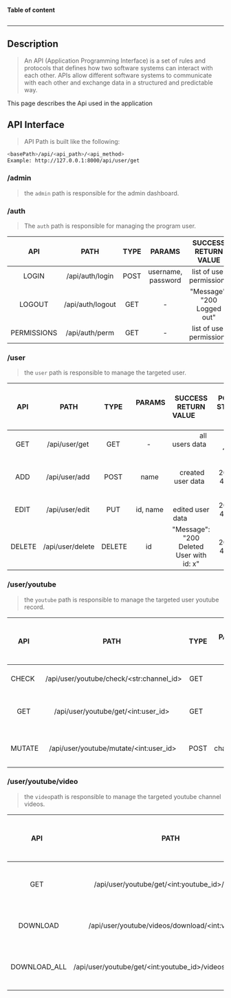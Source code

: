 **Table of content**
```toc
```
---
## Description

> An API (Application Programming Interface) is a set of rules and protocols that defines how two software systems can interact with each other. APIs allow different software systems to communicate with each other and exchange data in a structured and predictable way.

This page describes the Api used in the application

## API Interface

> API Path is built like the following:

```bash
<basePath>/api/<api_path>/<api_method>
Example: http://127.0.0.1:8000/api/user/get
```

### /admin

> the `admin` path is responsible for the admin dashboard.

### /auth

> The `auth` path is responsible for managing the program user.

|     API     |       PATH       | TYPE |       PARAMS       |    SUCCESS RETURN VALUE     | POSSIBLE STATUSES  | PERMISSION NEEDED |
|:-----------:|:----------------:|:----:|:------------------:|:---------------------------:|:------------------:|:-----------------:|
|    LOGIN    | /api/auth/login  | POST | username, password |  list of user permissions   | 200, 400, 401, 405 |         -         |
|   LOGOUT    | /api/auth/logout | GET  |         -          | "Message": "200 Logged out" |      200, 405      |         -         |
| PERMISSIONS |  /api/auth/perm  | GET  |         -          |  list of user permissions   |      200, 405      |         -         |

### /user

> the `user` path is responsible to manage the targeted user.

|  API   |       PATH       |  TYPE  |  PARAMS  |           SUCCESS RETURN VALUE           | POSSIBLE STATUSES  | PERMISSION NEEDED |
| :----: | :--------------: | :----: | :------: | :--------------------------------------: | :----------------: | :---------------: |
|  GET   |  /api/user/get   |  GET   |    -     |              all users data              |      200, 405      |         -         |
|  ADD   |  /api/user/add   |  POST  |   name   |            created user data             | 200, 400, 401, 405 |   api.add_user    |
|  EDIT  |  /api/user/edit  |  PUT   | id, name |             edited user data             | 200, 400, 401, 405 |  api.change_user  |
| DELETE | /api/user/delete | DELETE |    id    | "Message": "200 Deleted User with id: x" | 200, 400, 401, 405 |  api.delete_user  |

### /user/youtube

> the `youtube` path is responsible to manage the targeted user youtube record.

|  API   |                   PATH                    | TYPE |   PARAMS   |     SUCCESS RETURN VALUE      | POSSIBLE STATUSES  |  PERMISSION NEEDED  |
| :----: | :---------------------------------------: | :--: | :--------: | :---------------------------: | :----------------: | :-----------------: |
| CHECK  | /api/user/youtube/check/\<str:channel_id> | GET  |     -      |          channel id           |      200, 405      |          -          |
|  GET   |   /api/user/youtube/get/\<int:user_id>    | GET  |     -      | channel id and youtube obj id |   200, 400, 405    |          -          |
| MUTATE |  /api/user/youtube/mutate/\<int:user_id>  | POST | channel_id | channel id and youtube obj id | 200, 400, 401, 405 | api.add_youtubedata |

### /user/youtube/video

> the `video`path is responsible to manage the targeted youtube channel videos.

|     API      |                            PATH                             | TYPE | PARAMS |           SUCCESS RETURN VALUE           | POSSIBLE STATUSES | PERMISSION NEEDED |
| :----------: | :---------------------------------------------------------: | :--: | :----: | :--------------------------------------: | :---------------: | :---------------: |
|     GET      |       /api/user/youtube/get/\<int:youtube_id>/videos        | GET  |   -    | all videos of a youtube obj (only infos) |   200, 400, 405   |         -         |
|   DOWNLOAD   |      /api/user/youtube/videos/download/\<int:video_id>      | GET  |   -    |         downloads a single video         |   200, 400, 405   |         -         |
| DOWNLOAD_ALL | /api/user/youtube/get/\<int:youtube_id>/videos/download_all | GET  |   -    |  downloads all videos of a youtube obj   |   200, 400, 405   |         -         |
